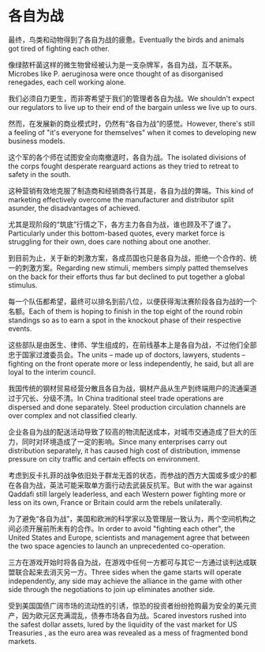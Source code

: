 # 各自为战

<p><span class="chinese">最终，鸟类和动物得到了各自为战的疲惫。</span><span class="english">Eventually the birds and animals got tired of fighting each other.</span></p>

<p><span class="chinese">像绿脓杆菌这样的微生物曾经被认为是一支杂牌军，各自为战，互不联系。</span><span class="english">Microbes like P. aeruginosa were once thought of as disorganised renegades, each cell working alone.</span></p>

<p><span class="chinese">我们必须自力更生，而非寄希望于我们的管理者各自为战。</span><span class="english">We shouldn't expect our regulators to live up to their end of the bargain unless we live up to ours.</span></p>

<p><span class="chinese">然而，在发展新的商业模式时，仍然有“各自为战”的感觉。</span><span class="english">However, there's still a feeling of "it's everyone for themselves" when it comes to developing new business models.</span></p>

<p><span class="chinese">这个军的各个师在试图安全向南撤退时，各自为战。</span><span class="english">The isolated divisions of the corps fought desperate rearguard actions as they tried to retreat to safety in the south.</span></p>

<p><span class="chinese">这种营销有效地克服了制造商和经销商各行其是，各自为战的弊端。</span><span class="english">This kind of marketing effectively overcome the manufacturer and distributor split asunder, the disadvantages of achieved.</span></p>

<p><span class="chinese">尤其是现阶段的“筑底”行情之下，各方主力各自为战，谁也顾及不了谁了。</span><span class="english">Particularly under this bottom-based quotes, every market force is struggling for their own, does care nothing about one another.</span></p>

<p><span class="chinese">到目前为止，关于新的刺激方案，各成员国也只是各自为战，拒绝一个合作的、统一的刺激方案。</span><span class="english">Regarding new stimuli, members simply patted themselves on the back for their efforts thus far but declined to put together a global stimulus.</span></p>

<p><span class="chinese">每一个队伍都希望，最终可以排名到前八位，以便获得淘汰赛阶段各自为战的一个名额。</span><span class="english">Each of them is hoping to finish in the top eight of the round robin standings so as to earn a spot in the knockout phase of their respective events.</span></p>

<p><span class="chinese">这些部队是由医生、律师、学生组成的，在前线基本上是各自为战，不过他们全部忠于国家过渡委员会。</span><span class="english">The units – made up of doctors, lawyers, students – fighting on the front operate more or less independently, he said, but all are loyal to the interim council.</span></p>

<p><span class="chinese">我国传统的钢材贸易经营分散且各自为战，钢材产品从生产到终端用户的流通渠道过于冗长、分级不清。</span><span class="english">In China traditional steel trade operations are dispersed and done separately. Steel production circulation channels are over complex and not classified clearly.</span></p>

<p><span class="chinese">企业各自为战的配送活动导致了较高的物流配送成本，对城市交通造成了巨大的压力，同时对环境造成了一定的影响。</span><span class="english">Since many enterprises carry out distribution separately, it has caused high cost of distribution, immense pressure on city traffic and certain effects on environment.</span></p>

<p><span class="chinese">考虑到反卡扎菲的战争依旧处于群龙无首的状态，而参战的西方大国或多或少的都在各自为战，英法可能采取单方面行动去武装反抗军。</span><span class="english">But with the war against Qaddafi still largely leaderless, and each Western power fighting more or less on its own, France or Britain could arm the rebels unilaterally.</span></p>

<p><span class="chinese">为了避免“各自为战”，美国和欧洲的科学家以及管理层一致认为，两个空间机构之间必须开展前所未有的合作。</span><span class="english">In order to avoid "fighting each other", the United States and Europe, scientists and management agree that between the two space agencies to launch an unprecedented co-operation.</span></p>

<p><span class="chinese">三方在游戏开始时将各自为战，在游戏中任何一方都可与其它一方通过谈判达成联盟联合起来去消灭另一方。</span><span class="english">Three sides when the game starts will operate independently, any side may achieve the alliance in the game with other side through the negotiations to join up eliminates another side.</span></p>

<p><span class="chinese">受到美国国债广阔市场的流动性的引诱，惊恐的投资者纷纷抢购最为安全的美元资产，因为欧元区充满混乱，债券市场各自为战。</span><span class="english">Scared investors rushed into the safest dollar assets, lured by the liquidity of the vast market for US Treasuries , as the euro area was revealed as a mess of fragmented bond markets.</span></p>


